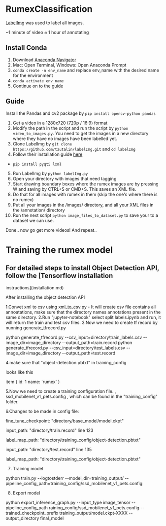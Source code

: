 # RumexClassification

[LabelImg](https://github.com/tzutalin/labelImg) was used to label all images.

~1 minute of video ≈ 1 hour of annotating

## Install Conda

1. Download [Anaconda Navigator](https://www.anaconda.com/distribution/)
2. Mac: Open Terminal, Windows: Open Anaconda Prompt
3. `conda create -n env_name` and replace env_name with the desired name for the environment
4. `conda activate env_name`
5. Continue on to the guide

## Guide

Install the Pandas and cv2 package by `pip install opencv-python pandas`

1. Get a video in a 1280x720 (720p / 16:9) format
2. Modify the path in the script and run the script by `python video_to_images.py`. You need to get the images in a new directory where they have no images have been labelled yet.
3. Clone LabelImg by `git clone https://github.com/tzutalin/labelImg.git` and `cd labelImg`
4. Follow their installation guide [here](https://github.com/tzutalin/labelImg#installation)
- `pip install pyqt5 lxml`
5. Run LabelImg by `python labelImg.py`
6. Open your directory with images that need tagging
7. Start drawing boundary boxes where the rumex images are by pressing W and saving by CTRL+S or CMD+S. This saves an XML file.
8. Do that for all images with rumex in them (skip the one's where there is no rumex)
9. Put all your images in the /images/ directory, and all your XML files in the /annotation/ directory
10. Run the next script `python image_files_to_dataset.py` to save your to a dataset we can use.

Done.. now go get more videos! And repeat..



# Training the rumex model

## For detailed steps to install Object Detection API, follow the [Tensorflow installation
instructions](installation.md)

After installing the object detection API 

1.Convet xml to csv using xml_to_csv.py - It will create csv file contains all annoatations, make sure that the directory names annotations present in the same directory.
2.Run "jupyter-notebook" select split labels.ipynb and run, it will return the train and test csv files.
3.Now we need to create tf record by nunning generate_tfrecord.py 

python generate_tfrecord.py --csv_input=directory\train_labels.csv --image_dir=image_directory --output_path=train.record
python generate_tfrecord.py --csv_input=directory\test_labels.csv --image_dir=image_directory --output_path=test.record


4.make sure that "object-detection.pbtxt" in training_config

looks like this

item {
  id: 1
  name: 'rumex'
}

5.Now we need to create a training configuration file. , ssd_mobilenet_v1_pets.config , which can be found in the "training_config" folder.

6.Changes to be made in config file:

fine_tune_checkpoint: "directory/base_model/model.ckpt"

input_path: "directory/train.record" line 123

label_map_path: "directory/training_config/object-detection.pbtxt"

input_path: "directory/test.record" line 135

label_map_path: "directory/training_config/object-detection.pbtxt"


7. Training model

python train.py --logtostderr --model_dir=training_output/ --pipeline_config_path=training_config/ssd_mobilenet_v1_pets.config

8. Export model

python export_inference_graph.py --input_type image_tensor --pipeline_config_path raining_config/ssd_mobilenet_v1_pets.config --trained_checkpoint_prefix training_output/model.ckpt-XXXX --output_directory final_model


